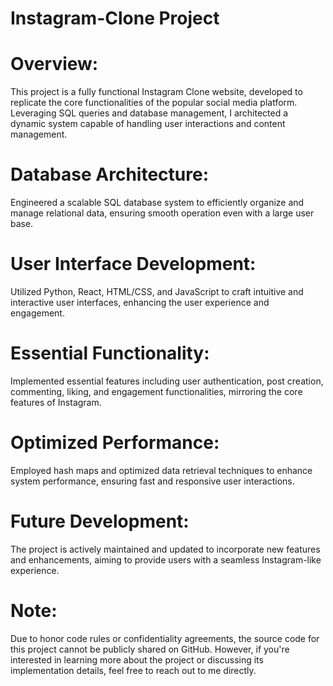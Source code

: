 # Instagram-Clone Project
# Overview:
  This project is a fully functional Instagram Clone website, developed to replicate the core functionalities of the popular social media platform. Leveraging SQL queries and database management, I architected a dynamic system capable of handling user interactions and content management.
# Database Architecture: 
  Engineered a scalable SQL database system to efficiently organize and manage relational data, ensuring smooth operation even with a large user base.
# User Interface Development: 
  Utilized Python, React, HTML/CSS, and JavaScript to craft intuitive and interactive user interfaces, enhancing the user experience and engagement.
# Essential Functionality: 
  Implemented essential features including user authentication, post creation, commenting, liking, and engagement functionalities, mirroring the core features of Instagram.
# Optimized Performance: 
  Employed hash maps and optimized data retrieval techniques to enhance system performance, ensuring fast and responsive user interactions.
# Future Development:
The project is actively maintained and updated to incorporate new features and enhancements, aiming to provide users with a seamless Instagram-like experience.

# Note: 
Due to honor code rules or confidentiality agreements, the source code for this project cannot be publicly shared on GitHub. However, if you're interested in learning more about the project or discussing its implementation details, feel free to reach out to me directly.
